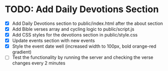 # TODO: Add Daily Devotions Section

- [x] Add Daily Devotions section to public/index.html after the about section
- [x] Add Bible verses array and cycling logic to public/script.js
- [x] Add CSS styles for the devotions section in public/style.css
- [x] Update events section with new events
- [x] Style the event date well (increased width to 100px, bold orange-red gradient)
- [ ] Test the functionality by running the server and checking the verse changes every 2 minutes
